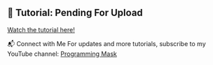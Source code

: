 ## 🐍 Tutorial: Pending For Upload



[Watch the tutorial here!](https://www.youtube.com/@ProgrammingMask/#)

📬 Connect with Me
For updates and more tutorials, subscribe to my YouTube channel: [Programming Mask](https://www.youtube.com/@ProgrammingMask)

